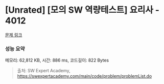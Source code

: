 # [Unrated] [모의 SW 역량테스트] 요리사 - 4012 

[문제 링크](https://swexpertacademy.com/main/code/problem/problemDetail.do?contestProbId=AWIeUtVakTMDFAVH) 

### 성능 요약

메모리: 62,812 KB, 시간: 886 ms, 코드길이: 822 Bytes



> 출처: SW Expert Academy, https://swexpertacademy.com/main/code/problem/problemList.do